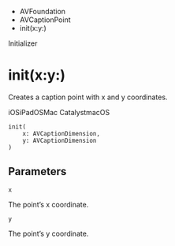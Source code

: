 

- AVFoundation
- AVCaptionPoint
-  init(x:y:) 

Initializer

# init(x:y:)

Creates a caption point with x and y coordinates.

iOSiPadOSMac CatalystmacOS

``` source
init(
    x: AVCaptionDimension,
    y: AVCaptionDimension
)
```

## Parameters 

`x`  

The point’s x coordinate.

`y`  

The point’s y coordinate.


